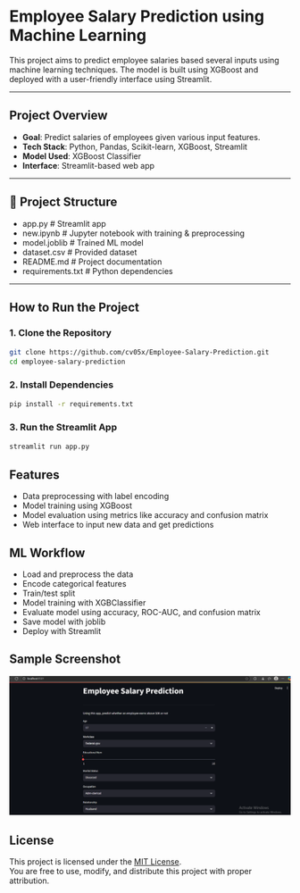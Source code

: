 # Employee Salary Prediction using Machine Learning

This project aims to predict employee salaries based several inputs using machine learning techniques. The model is built using XGBoost and deployed with a user-friendly interface using Streamlit.

---

## Project Overview

- **Goal**: Predict salaries of employees given various input features.
- **Tech Stack**: Python, Pandas, Scikit-learn, XGBoost, Streamlit
- **Model Used**: XGBoost Classifier
- **Interface**: Streamlit-based web app

---

## 📂 Project Structure

- app.py # Streamlit app
- new.ipynb # Jupyter notebook with training & preprocessing
- model.joblib # Trained ML model
- dataset.csv # Provided dataset
- README.md # Project documentation
- requirements.txt # Python dependencies

---

##  How to Run the Project

### 1. Clone the Repository
```bash
git clone https://github.com/cv05x/Employee-Salary-Prediction.git
cd employee-salary-prediction

```
### 2. Install Dependencies
```bash
pip install -r requirements.txt

```

### 3. Run the Streamlit App
```bash
streamlit run app.py

```


## Features
- Data preprocessing with label encoding
- Model training using XGBoost
- Model evaluation using metrics like accuracy and confusion matrix
- Web interface to input new data and get predictions

## ML Workflow
- Load and preprocess the data
- Encode categorical features
- Train/test split
- Model training with XGBClassifier
- Evaluate model using accuracy, ROC-AUC, and confusion matrix
- Save model with joblib
- Deploy with Streamlit

## Sample Screenshot

![Streamlit App](images/Example.png)

## License

This project is licensed under the [MIT License](LICENSE).  
You are free to use, modify, and distribute this project with proper attribution.



